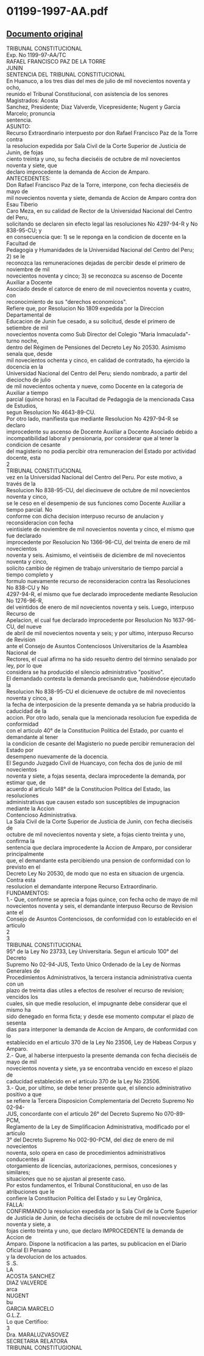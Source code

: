 
01199-1997-AA.pdf
=================
  
[Documento original](https://tc.gob.pe/jurisprudencia/1998/01199-1997-AA.pdf)  
---  
TRIBUNAL CONSTITUCIONAL  
Exp. No 1199-97-AA/TC  
RAFAEL FRANCISCO PAZ DE LA TORRE  
JUNIN  
SENTENCIA DEL TRIBUNAL CONSTITUCIONAL  
En Huanuco, a los tres dias del mes de julio de mil novecientos noventa y ocho,  
reunido el Tribunal Constitucional, con asistencia de los senores Magistrados: Acosta  
Sanchez, Presidente; Diaz Valverde, Vicepresidente; Nugent y Garcia Marcelo; pronuncia  
sentencia.  
ASUNTO:  
Recurso Extraordinario interpuesto por don Rafael Francisco Paz de la Torre contra  
la resolucion expedida por Sala Civil de la Corte Superior de Justicia de Junin, de fojas  
ciento treinta y uno, su fecha dieciséis de octubre de mil novecientos noventa y siete, que  
declaro improcedente la demanda de Accion de Amparo.  
ANTECEDENTES:  
Don Rafael Francisco Paz de la Torre, interpone, con fecha diecieséis de mayo de  
mil novecientos noventa y siete, demanda de Accion de Amparo contra don Esau Tiberio  
Caro Meza, en su calidad de Rector de la Universidad Nacional del Centro del Peru,  
solicitando se declaren sin efecto legal las resoluciones No 4297-94-R y No 838-95-CU; y  
en consecuencia que: 1) se le reponga en la condicion de docente en la Facultad de  
Pedagogia y Humanidades de la Universidad Nacional del Centro del Peru; 2) se le  
reconozca las remuneraciones dejadas de percibir desde el primero de noviembre de mil  
novecientos noventa y cinco; 3) se reconozca su ascenso de Docente Auxiliar a Docente  
Asociado desde el catorce de enero de mil novecientos noventa y cuatro, con  
reconocimiento de sus "derechos economicos".  
Refiere que, por Resolucion No 1809 expedida por la Direccion Departamental de  
Educacion de Junin fue cesado, a su solicitud, desde el primero de setiembre de mil  
novecientos noventa como Sub Director del Colegio "Maria Inmaculada"- turno noche,  
dentro del Régimen de Pensiones del Decreto Ley No 20530. Asimismo senala que, desde  
mil novecientos ochenta y cinco, en calidad de contratado, ha ejercido la docencia en la  
Universidad Nacional del Centro del Peru; siendo nombrado, a partir del dieciocho de julio  
de mil novecientos ochenta y nueve, como Docente en la categoria de Auxiliar a tiempo  
parcial (quince horas) en la Facultad de Pedagogia de la mencionada Casa de Estudios,  
segun Resolucion No 4643-89-CU.  
Por otro lado, manifiesta que mediante Resolucion No 4297-94-R se declaro  
improcedente su ascenso de Docente Auxiliar a Docente Asociado debido a  
incompatibilidad laboral y pensionaria, por considerar que al tener la condicion de cesante  
del magisterio no podia percibir otra remuneracion del Estado por actividad docente, esta  
2  
TRIBUNAL CONSTITUCIONAL  
vez en la Universidad Nacional del Centro del Peru. Por este motivo, a través de la  
Resolucion No 838-95-CU, del diecinueve de octubre de mil novecientos noventa y cinco,  
se le ceso en el desempenio de sus funciones como Docente Auxiliar a tiempo parcial. No  
conforme con dicha decision interpuso recurso de anulacion y reconsideracion con fecha  
veintisiete de noviembre de mil novecientos noventa y cinco, el mismo que fue declarado  
improcedente por Resolucion No 1366-96-CU, del treinta de enero de mil novecientos  
noventa y seis. Asimismo, el veintiséis de diciembre de mil novecientos noventa y cinco,  
solicito cambio de régimen de trabajo universitario de tiempo parcial a tiempo completo y  
formulo nuevamente recurso de reconsideracion contra las Resoluciones No 838-CU y No  
4297-94-R, el mismo que fue declarado improcedente mediante Resolucion No 1276-96-R,  
del veintidos de enero de mil novecientos noventa y seis. Luego, interpuso Recurso de  
Apelacion, el cual fue declarado improcedente por Resolucion No 1637-96-CU, del nueve  
de abril de mil novecientos noventa y seis; y por ultimo, interpuso Recurso de Revision  
ante el Consejo de Asuntos Contenciosos Universitarios de la Asamblea Nacional de  
Rectores, el cual afirma no ha sido resuelto dentro del término senalado por ley, por lo que  
considera se ha producido el silencio administrativo "positivo".  
El demandado contesta la demanda precisando que, habiéndose ejecutado la  
Resolucion No 838-95-CU el dicienueve de octubre de mil novecientos noventa y cinco, a  
la fecha de interposicion de la presente demanda ya se habria producido la caducidad de la  
accion. Por otro lado, senala que la mencionada resolucion fue expedida de conformidad  
con el articulo 40° de la Constitucion Politica del Estado, por cuanto el demandante al tener  
la condicion de cesante del Magisterio no puede percibir remuneracion del Estado por  
desempeno nuevamente de la docencia.  
El Segundo Juzgado Civil de Huancayo, con fecha dos de junio de mil novecientos  
noventa y siete, a fojas sesenta, declara improcedente la demanda, por estimar que, de  
acuerdo al articulo 148° de la Constitucion Politica del Estado, las resoluciones  
administrativas que causen estado son susceptibles de impugnacion mediante la Accion  
Contencioso Administrativa.  
La Sala Civil de la Corte Superior de Justicia de Junin, con fecha dieciséis de  
octubre de mil novecientos noventa y siete, a fojas ciento treinta y uno, confirma la  
sentencia que declara improcedente la Accion de Amparo, por considerar principalmente  
que, el demandante esta percibiendo una pension de conformidad con lo previsto en el  
Decreto Ley No 20530, de modo que no esta en situacion de urgencia. Contra esta  
resolucion el demandante interpone Recurso Extraordinario.  
FUNDAMENTOS:  
1.- Que, conforme se aprecia a fojas quince, con fecha ocho de mayo de mil  
novecientos noventa y seis, el demandante interpuso Recurso de Revision ante el  
Consejo de Asuntos Contenciosos, de conformidad con lo establecido en el articulo  
2  
3  
TRIBUNAL CONSTITUCIONAL  
95° de la Ley No 23733, Ley Universitaria. Segun el articulo 100° del Decreto  
Supremo No 02-94-JUS, Texto Unico Ordenado de la Ley de Normas Generales de  
Procedimientos Administrativos, la tercera instancia administrativa cuenta con un  
plazo de treinta dias utiles a efectos de resolver el recurso de revision; vencidos los  
cuales, sin que medie resolucion, el impugnante debe considerar que el mismo ha  
sido denegado en forma ficta; y desde ese momento computar el plazo de sesenta  
dias para interponer la demanda de Accion de Amparo, de conformidad con lo  
establecido en el articulo 370 de la Ley No 23506, Ley de Habeas Corpus y Amparo.  
2.- Que, al haberse interpuesto la presente demanda con fecha dieciséis de mayo de mil  
novecientos noventa y siete, ya se encontraba vencido en exceso el plazo de  
caducidad establecido en el articulo 370 de la Ley No 23506.  
3.- Que, por ultimo, se debe tener presente que, el silencio administrativo positivo a que  
se refiere la Tercera Disposicion Complementaria del Decreto Supremo No 02-94-  
JUS, concordante con el articulo 26° del Decreto Supremo No 070-89-PCM,  
Reglamento de la Ley de Simplificacion Administrativa, modificado por el articulo  
3° del Decreto Supremo No 002-90-PCM, del diez de enero de mil novecientos  
noventa, solo opera en caso de procedimientos administrativos conducentes al  
otorgamiento de licencias, autorizaciones, permisos, concesiones y similares;  
situaciones que no se ajustan al presente caso.  
Por estos fundamentos, el Tribunal Constitucional, en uso de las atribuciones que le  
confiere la Constitucion Politica del Estado y su Ley Orgânica,  
FALLA:  
CONFIRMANDO la resolucion expedida por la Sala Civil de la Corte Superior  
de Justicia de Junin, de fecha dieciséis de octubre de mil novecvientos noventa y siete, a  
fojas ciento treinta y uno, que declaro IMPROCEDENTE la demanda de Accion de  
Amparo. Dispone la notificacion a las partes, su publicacion en el Diario Oficial El Peruano  
y la devolucion de los actuados.  
S .S.  
LA  
ACOSTA SANCHEZ  
DIAZ VALVERDE  
arca  
NUGENT  
bu  
GARCIA MARCELO  
G.L.Z.  
Lo que Certifioo:  
3  
Dra. MARALUZVASOVEZ  
SECRETARIA RELATORA  
TRIBUNAL CONSTITUGIONAL